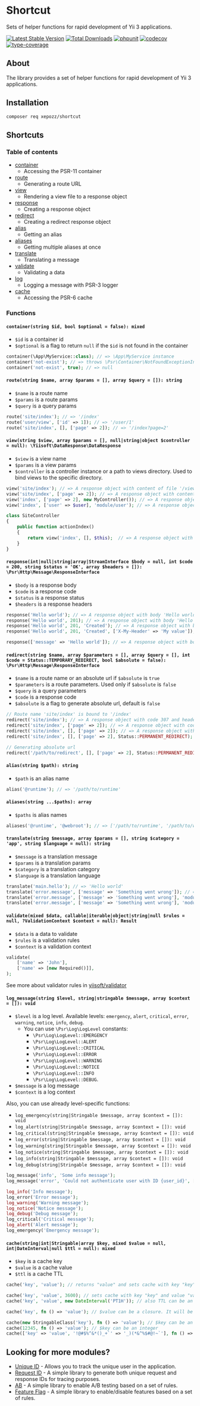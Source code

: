 # Shortcut

Sets of helper functions for rapid development of Yii 3 applications.

[![Latest Stable Version](https://poser.pugx.org/xepozz/shortcut/v/stable.svg)](https://packagist.org/packages/xepozz/shortcut)
[![Total Downloads](https://poser.pugx.org/xepozz/shortcut/downloads.svg)](https://packagist.org/packages/xepozz/shortcut)
[![phpunit](https://github.com/xepozz/shortcut/workflows/PHPUnit/badge.svg)](https://github.com/xepozz/shortcut/actions)
[![codecov](https://codecov.io/gh/xepozz/shortcut/branch/master/graph/badge.svg?token=UREXAOUHTJ)](https://codecov.io/gh/xepozz/shortcut)
[![type-coverage](https://shepherd.dev/github/xepozz/shortcut/coverage.svg)](https://shepherd.dev/github/xepozz/shortcut)

## About

The library provides a set of helper functions for rapid development of Yii 3 applications.


## Installation

```bash
composer req xepozz/shortcut
```

## Shortcuts

### Table of contents

- [container](#item-container)
  - Accessing the PSR-11 container 
- [route](#item-route)
  - Generating a route URL 
- [view](#item-view)
  - Rendering a view file to a response object
- [response](#item-response)
  - Creating a response object
- [redirect](#item-redirect)
  - Creating a redirect response object 
- [alias](#item-alias)
  - Getting an alias 
- [aliases](#item-aliases)
  - Getting multiple aliases at once 
- [translate](#item-translate)
  - Translating a message 
- [validate](#item-validate)
  - Validating a data 
- [log](#item-log)
  - Logging a message with PSR-3 logger 
- [cache](#item-cache)
  - Accessing the PSR-6 cache 

### Functions
<a id="item-container"></a>
#### `container(string $id, bool $optional = false): mixed`

- `$id` is a container id
- `$optional` is a flag to return `null` if the `$id` is not found in the container

```php
container(\App\MyService::class); // => \App\MyService instance
container('not-exist'); // => throws \Psr\Container\NotFoundExceptionInterface
container('not-exist', true); // => null
```

<a id="item-route"></a>
#### `route(string $name, array $params = [], array $query = []): string`

- `$name` is a route name
- `$params` is a route params
- `$query` is a query params

```php
route('site/index'); // => '/index'
route('user/view', ['id' => 1]); // => '/user/1'
route('site/index', [], ['page' => 2]); // => '/index?page=2'
```

<a id="item-view"></a>
#### `view(string $view, array $params = [], null|string|object $controller = null): \Yiisoft\DataResponse\DataResponse`

- `$view` is a view name
- `$params` is a view params
- `$controller` is a controller instance or a path to views directory. Used to bind views to the specific directory.

```php
view('site/index'); // => A response object with content of file '/views/site/index.php'
view('site/index', ['page' => 2]); // => A response object with content of file '/views/site/index.php' and params ['page' => 2]
view('index', ['page' => 2], new MyController()); // => A response object with content of file '/views/my/index.php' and params ['page' => 2]
view('index', ['user' => $user], 'module/user'); // => A response object with content of file '/views/module/user/index.php' and params ['user' => $user]

class SiteController 
{
    public function actionIndex()
    {
        return view('index', [], $this);  // => A response object with content of file '/views/site/index.php'
    }
}
```

<a id="item-response"></a>
#### `response(int|null|string|array|StreamInterface $body = null, int $code = 200, string $status = 'OK', array $headers = []): \Psr\Http\Message\ResponseInterface`

- `$body` is a response body
- `$code` is a response code
- `$status` is a response status
- `$headers` is a response headers

```php
response('Hello world'); // => A response object with body 'Hello world'
response('Hello world', 201); // => A response object with body 'Hello world' and code 201
response('Hello world', 201, 'Created'); // => A response object with body 'Hello world', code 201 and status 'Created'
response('Hello world', 201, 'Created', ['X-My-Header' => 'My value']); // => A response object with body 'Hello world', code 201, status 'Created' and header 'X-My-Header' with value 'My value'

response(['message' => 'Hello world']); // => A response object with body '{"message":"Hello world"}' and header 'Content-Type' with value 'application/json'
```

<a id="item-redirect"></a>
#### `redirect(string $name, array $parameters = [], array $query = [], int $code = Status::TEMPORARY_REDIRECT, bool $absolute = false): \Psr\Http\Message\ResponseInterface`

- `$name` is a route name or an absolute url if `$absolute` is `true`
- `$parameters` is a route parameters. Used only if `$absolute` is `false`
- `$query` is a query parameters
- `$code` is a response code
- `$absolute` is a flag to generate absolute url, default is `false`

```php
// Route name 'site/index' is bound to '/index'
redirect('site/index'); // => A response object with code 307 and header 'Location' with value '/index'
redirect('site/index', ['page' => 2]); // => A response object with code 307 and header 'Location' with value '/index/2'
redirect('site/index', [], ['page' => 2]); // => A response object with code 307 and header 'Location' with value '/index?page=2'
redirect('site/index', [], ['page' => 2], Status::PERMANENT_REDIRECT); // => A response object with code 308 and header 'Location' with value '/index?page=2'

// Generating absolute url
redirect('/path/to/redirect', [], ['page' => 2], Status::PERMANENT_REDIRECT, true); // => A response object with code 308 and header 'Location' with value 'http://localhost/path/to/redirect?page=2'
```

<a id="item-alias"></a>
#### `alias(string $path): string`

- `$path` is an alias name

```php
alias('@runtime'); // => '/path/to/runtime'
```

<a id="item-aliases"></a>
#### `aliases(string ...$paths): array`

- `$paths` is alias names

```php
aliases('@runtime', '@webroot'); // => ['/path/to/runtime', '/path/to/webroot']
```

<a id="item-translate"></a>
#### `translate(string $message, array $params = [], string $category = 'app', string $language = null): string`

- `$message` is a translation message
- `$params` is a translation params
- `$category` is a translation category
- `$language` is a translation language

```php
translate('main.hello'); // => 'Hello world'
translate('error.message', ['message' => 'Something went wrong']); // => 'Error: "Something went wrong".'
translate('error.message', ['message' => 'Something went wrong'], 'modules'); // => 'Error from a module: "Something went wrong".'
translate('error.message', ['message' => 'Something went wrong'], 'modules', 'ru'); // => 'Ошибка из модуля: "Something went wrong".'
```

<a id="item-validate"></a>
#### `validate(mixed $data, callable|iterable|object|string|null $rules = null, ?ValidationContext $context = null): Result`

- `$data` is a data to validate
- `$rules` is a validation rules
- `$context` is a validation context

```php
validate(
    ['name' => 'John'],
    ['name' => [new Required()]],
);
```

See more about validator rules in [yiisoft/validator](https://github.com/yiisoft/validator)

<a id="item-log"></a>
#### `log_message(string $level, string|stringable $message, array $context = []): void`

- `$level` is a log level. Available levels: `emergency`, `alert`, `critical`, `error`, `warning`, `notice`, `info`, `debug`.
  - You can use `\Psr\Log\LogLevel` constants: 
    - `\Psr\Log\LogLevel::EMERGENCY`
    - `\Psr\Log\LogLevel::ALERT`
    - `\Psr\Log\LogLevel::CRITICAL`
    - `\Psr\Log\LogLevel::ERROR`
    - `\Psr\Log\LogLevel::WARNING`
    - `\Psr\Log\LogLevel::NOTICE`
    - `\Psr\Log\LogLevel::INFO`
    - `\Psr\Log\LogLevel::DEBUG`.
- `$message` is a log message
- `$context` is a log context

Also, you can use already level-specific functions:
- `log_emergency(string|Stringable $message, array $context = []): void`
- `log_alert(string|Stringable $message, array $context = []): void`
- `log_critical(string|Stringable $message, array $context = []): void`
- `log_error(string|Stringable $message, array $context = []): void`
- `log_warning(string|Stringable $message, array $context = []): void`
- `log_notice(string|Stringable $message, array $context = []): void`
- `log_info(string|Stringable $message, array $context = []): void`
- `log_debug(string|Stringable $message, array $context = []): void`

```php
log_message('info', 'Some info message');
log_message('error', 'Could not authenticate user with ID {user_id}', ['user_id' => $userId]);

log_info('Info message');
log_error('Error message');
log_warning('Warning message');
log_notice('Notice message');
log_debug('Debug message');
log_critical('Critical message');
log_alert('Alert message');
log_emergency('Emergency message');
```

<a id="item-cache"></a>
#### `cache(string|int|Stringable|array $key, mixed $value = null, int|DateInterval|null $ttl = null): mixed`

- `$key` is a cache key
- `$value` is a cache value
- `$ttl` is a cache TTL

```php
cache('key', 'value'); // returns "value" and sets cache with key "key" if it does not exist

cache('key', 'value', 3600); // sets cache with key "key" and value "value" for 1 hour
cache('key', 'value', new DateInterval('PT1H')); // also TTL can be an instance of DateInterval

cache('key', fn () => 'value'); // $value can be a closure. It will be executed only if cache with key "key" does not exist

cache(new StringableClass('key'), fn () => 'value'); // $key can be an instance of Stringable
cache(12345, fn () => 'value'); // $key can be an integer
cache(['key' => 'value', '!@#$%^&*()_+`' => '_)(*&^%$#@!~`'], fn () => 'value'); // $key can be an array. It will be serialized to a JSON and the following characters will be replaced to "_": {}()/\@:
```

## Looking for more modules?

- [Unique ID](https://github.com/xepozz/unique-id) - Allows you to track the unique user in the application.
- [Request ID](https://github.com/xepozz/request-id) - A simple library to generate both unique request and response IDs for tracing purposes.
- [AB](https://github.com/xepozz/ab) - A simple library to enable A/B testing based on a set of rules.
- [Feature Flag](https://github.com/xepozz/feature-flag) - A simple library to enable/disable features based on a set of rules.
